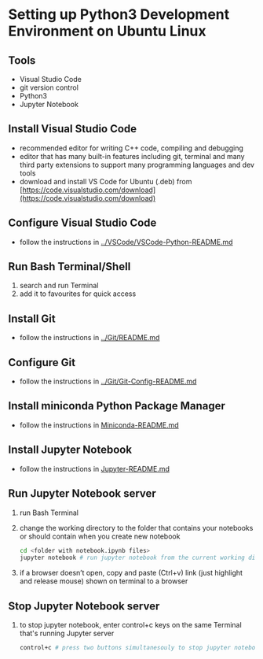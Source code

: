 # Setting up Python3 Development Environment on Ubuntu Linux

## Tools

- Visual Studio Code
- git version control
- Python3
- Jupyter Notebook

## Install Visual Studio Code

- recommended editor for writing C++ code, compiling and debugging
- editor that has many built-in features including git, terminal and many third party extensions to support many programming languages and dev tools
- download and install VS Code for Ubuntu (.deb) from [https://code.visualstudio.com/download](https://code.visualstudio.com/download)

## Configure Visual Studio Code

- follow the instructions in [../VSCode/VSCode-Python-README.md](../VSCode/VSCode-Python-README.md)

## Run Bash Terminal/Shell

1. search and run Terminal
2. add it to favourites for quick access

## Install Git

- follow the instructions in [../Git/README.md](../Git/README.md)

## Configure Git

- follow the instructions in [../Git/Git-Config-README.md](../Git/Git-Config-README.md)

## Install miniconda Python Package Manager

- follow the instructions in [Miniconda-README.md](Miniconda-README.md)

## Install Jupyter Notebook

- follow the instructions in [Jupyter-README.md](Jupyter-README.md)

## Run Jupyter Notebook server

1. run Bash Terminal
2. change the working directory to the folder that contains your notebooks or should contain when you create new notebook

    ```bash
    cd <folder with notebook.ipynb files>
    jupyter notebook # run jupyter notebook from the current working directory
    ```

3. if a browser doesn’t open, copy and paste (Ctrl+v) link (just highlight and release mouse) shown on terminal to a browser

## Stop Jupyter Notebook server

1. to stop jupyter notebook, enter control+c keys on the same Terminal that's running Jupyter server

    ```bash
    control+c # press two buttons simultanesouly to stop jupyter notebook server
    ```
